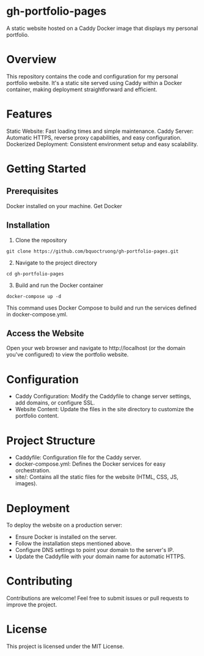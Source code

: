 # gh-portfolio-pages
A static website hosted on a Caddy Docker image that displays my personal portfolio.

# Overview
This repository contains the code and configuration for my personal portfolio website. It's a static site served using Caddy within a Docker container, making deployment straightforward and efficient.

# Features
Static Website: Fast loading times and simple maintenance.
Caddy Server: Automatic HTTPS, reverse proxy capabilities, and easy configuration.
Dockerized Deployment: Consistent environment setup and easy scalability.
# Getting Started
## Prerequisites
Docker installed on your machine. Get Docker
## Installation
1. Clone the repository

`git clone https://github.com/bquoctruong/gh-portfolio-pages.git`

2. Navigate to the project directory

`cd gh-portfolio-pages`

3. Build and run the Docker container

`docker-compose up -d`

This command uses Docker Compose to build and run the services defined in docker-compose.yml.

## Access the Website
Open your web browser and navigate to http://localhost (or the domain you've configured) to view the portfolio website.
# Configuration
- Caddy Configuration: Modify the Caddyfile to change server settings, add domains, or configure SSL.
- Website Content: Update the files in the site directory to customize the portfolio content.

# Project Structure
- Caddyfile: Configuration file for the Caddy server.
- docker-compose.yml: Defines the Docker services for easy orchestration.
- site/: Contains all the static files for the website (HTML, CSS, JS, images).

# Deployment
To deploy the website on a production server:

- Ensure Docker is installed on the server.
- Follow the installation steps mentioned above.
- Configure DNS settings to point your domain to the server's IP.
- Update the Caddyfile with your domain name for automatic HTTPS.

# Contributing
Contributions are welcome! Feel free to submit issues or pull requests to improve the project.

# License
This project is licensed under the MIT License.
